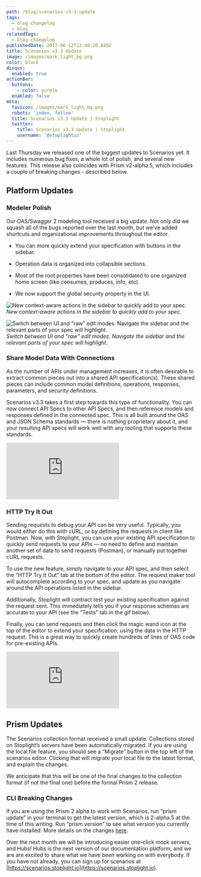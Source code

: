```yaml
---
path: /blog/scenarios-v3-3-update
tags:
  - blog-changelog
  - blog
relatedTags:
  - blog-changelog
publishedDate: 2017-06-12T22:48:20.849Z
title: Scenarios v3.3 Update
image: /images/mark_light_bg.png
color: black
disqus:
  enabled: true
actionBar:
  buttons:
    - color: purple
  enabled: false
meta:
  favicon: /images/mark_light_bg.png
  robots: 'index, follow'
  title: Scenarios v3.3 Update | Stoplight
  twitter:
    title: Scenarios v3.3 Update | Stoplight
    username: '@stoplightio'
---
```

Last Thursday we released one of the biggest updates to Scenarios yet. It includes numerous bug fixes, a whole lot of polish, and several new features. This release also coincides with Prism v2-alpha.5, which includes a couple of breaking changes - described below.

## Platform Updates

### Modeler Polish

Our OAS/Swagger 2 modeling tool received a big update. Not only did we squash all of the bugs reported over the last month, but we’ve added shortcuts and organizational improvements throughout the editor.

* You can more quickly extend your specification with buttons in the sidebar.

* Operation data is organized into collapsible sections.

* Most of the root properties have been consolidated to one organized home screen (like consumes, produces, info, etc).

* We now support the global security property in the UI.

![New context-aware actions in the sidebar to quickly add to your spec.](https://cdn-images-1.medium.com/max/2000/1*raBK-gZJrKBBie5wp8yV-g.gif)*New context-aware actions in the sidebar to quickly add to your spec.*

![Switch between UI and “raw” edit modes. Navigate the sidebar and the relevant parts of your spec will highlight.](https://cdn-images-1.medium.com/max/2220/1*xxGweKczpkW4wCGwc5VpiA.gif)*Switch between UI and “raw” edit modes. Navigate the sidebar and the relevant parts of your spec will highlight.*

### Share Model Data With Connections

As the number of APIs under management increases, it is often desirable to extract common pieces out into a shared API specification(s). These shared pieces can include common model definitions, operations, responses, parameters, and security definitions.

Scenarios v3.3 takes a first step towards this type of functionality. You can now connect API Specs to other API Specs, and then reference models and responses defined in the connected spec. This is all built around the OAS and JSON Schema standards — there is nothing proprietary about it, and your resulting API specs will work well with any tooling that supports these standards.

<iframe src="https://medium.com/media/70b76704849d4e58da19636acec35be5" frameborder=0></iframe>

### HTTP Try It Out

Sending requests to debug your API can be very useful. Typically, you would either do this with cURL, or by defining the requests in client like Postman. Now, with Stoplight, you can use your existing API specification to quickly send requests to your APIs — no need to define and maintain another set of data to send requests (Postman), or manually put together cURL requests.

To use the new feature, simply navigate to your API spec, and then select the “HTTP Try It Out” tab at the bottom of the editor. The request maker tool will autocomplete according to your spec, and update as you navigate around the API operations listed in the sidebar.

Additionally, Stoplight will contract test your existing specification against the request sent. This immediately tells you if your response schemas are accurate to your API (see the “Tests” tab in the gif below).

Finally, you can send requests and then click the magic wand icon at the top of the editor to extend your specification, using the data in the HTTP request. This is a great way to quickly create hundreds of lines of OAS code for pre-existing APIs.

<iframe src="https://medium.com/media/2ebfeb79907c19afbfc711ddf0ec59d8" frameborder=0></iframe>

## Prism Updates

The Scenarios collection format received a small update. Collections stored on Stoplight’s servers have been automatically migrated. If you are using the local file feature, you should see a “Migrate” button in the top left of the scenarios editor. Clicking that will migrate your local file to the latest format, and explain the changes.

We anticipate that this will be one of the final changes to the collection format (if not the final one) before the formal Prism 2 release.

### CLI Breaking Changes

If you are using the Prism 2 alpha to work with Scenarios, run “prism update” in your terminal to get the latest version, which is 2-alpha.5 at the time of this writing. Run “prism version” to see what version you currently have installed. More details on the changes [here](https://github.com/stoplightio/prism/releases/tag/v2.0.0-alpha.4).

Over the next month we will be introducing easier one-click mock servers, and Hubs! Hubs is the next version of our documentation platform, and we are are excited to share what we have been working on with everybody. If you have not already, you can sign up for scenarios at [https://scenarios.stoplight.io](https://scenarios.stoplight.io).
